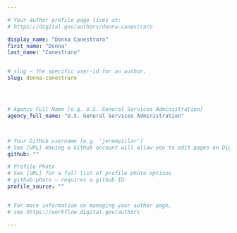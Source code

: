 ```yaml
---

# Your author profile page lives at:
# https://digital.gov/authors/donna-canestraro

display_name: "Donna Canestraro"
first_name: "Donna"
last_name: "Canestraro"


# slug — the specific user-id for an author.
slug: donna-canestraro




# Agency Full Name [e.g. U.S. General Services Administration]
agency_full_name: "U.S. General Services Administration"



# Your GitHub username [e.g. 'jeremyzilar']
# See [URL] Having a GitHub account will allow you to edit pages on DigitalGov. The image used in your GitHub account can also be used to populate your digital.gov profile photo.
github: ""

# Profile Photo
# See [URL] for a full list of profile photo options
# github-photo — requires a github ID
profile_source: ""


# For more information on managing your author page,
# see https://workflow.digital.gov/authors

---
```

